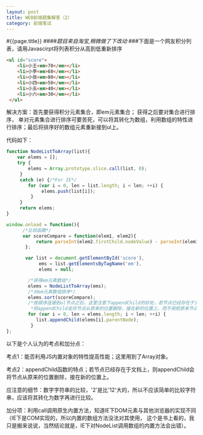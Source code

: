 ```yaml
---
layout: post
title: WEB前端题集解答（2）
category: 前端笔试
---
```

#{{page.title}}
####*题目来自淘宝,稍微做了下改动*
###下面是一个网友积分列表，请用Javascirpt将列表积分从高到低重新排序
```html
<ul id="score">
 	<li>小王<em>70</em></li>
	<li>小李<em>68</em></li>
	<li>小张<em>80</em></li>
	<li>小四<em>50</em></li>
	<li>小五<em>40</em></li>
	<li>小六<em>30</em></li>
 </ul>
```
解决方案：首先要获得积分元素集合，即em元素集合； 获得之后要对集合进行排序，
单对元素集合进行排序可要苦死，可以将其转化为数组，利用数组的特性进行排序；最后将排序好的数组元素重新接到ul上。

代码如下：
```javascript
function NodeListToArray(list){
    var elems = [];
    try {
        elems = Array.prototype.slice.call(list, 0);
     }
     catch (e) {/*For IE*/
        for (var i = 0, len = list.length; i < len; ++i) {
             elems.push(list[i]);
         }
     }
     return elems;
}

window.onload = function(){
      /*比较函数*/
      var scoreCompare = function(elem1, elem2){
           return parseInt(elem2.firstChild.nodeValue) - parseInt(elem1.firstChild.nodeValue);
       };

       var list = document.getElementById('score'),
			ems = list.getElementsByTagName('em'),
			elems = null;

        /*获得em元素数组*/
        elems = NodeListToArray(ems);
        /*对em元素数组排序*/
        elems.sort(scoreCompare);
        /*按顺序连接到ul节点之后，这里注意下appendChild的妙处，若节点已经存在于文档上，
         *则appendChild会将节点从原来的位置删除，接在新的位置上，而不用把原来节点复制，移除，再添加*/
        for (var i = 0, len = elems.length; i < len; ++i) {
           list.appendChild(elems[i].parentNode);
         }
};
```
以下是个人认为的考点和加分点：

考点1：能否利用JS内置对象的特性提高性能；这里用到了Array对象。

考点2：appendChild函数的特点；若节点已经存在于文档上，则appendChild会将节点从原来的位置删除，接在新的位置上。

应注意的细节：数字字符串的比较，'2'是比'12'大的，所以不应该简单的比较字符串，应该将其转化为数字再进行比较。

加分项：利用call调用原生内置方法，知道IE下DOM元素与其他浏览器的实现不同
（IE下是COM实现的，所以内置的数组方法没法对其使用，
这个是书上看的，我只是搬来说说，当然结论就是，IE下对NodeList调用数组的内置方法会出错）。